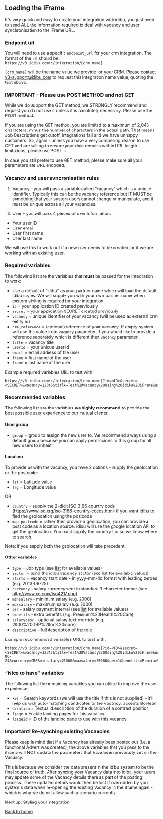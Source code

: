 ## Loading the iFrame

It's very quick and easy to create your integration with idibu, you just need to send ALL the information required to deal with vacancy and user synchronisation to the iFrame URL.

### Endpoint url

You will need to use a specific `endpoint_url` for your crm integration. The format of the url should be: `https://v3.idibu.com/c/integration/[crm_name]`

`[crm_name]` will be the name value we provide for your CRM. Please contact <v3-support@idibu.com> to request this integration name value, quoting the text above.

### IMPORTANT - Please use POST METHOD and not GET

While we do support the GET method, we STRONGLY recommend and request you do not use it unless it is absolutely necessary. Please use the POST method.

If you are using the GET method, you are limited to a maximum of 2,048 characters, minus the number of characters in the actual path. That means Job Descriptions get cutoff, integrations fail and we have unhappy customers. So, again - unless you have a very compelling reason to use GET and are willing to ensure your data remains within URL length limitations, please use POST :)

In case you still prefer to use GET method, please make sure all your parameters are URL encoded.

### Vacancy and user syncronisation rules

1. Vacancy - you will pass a variable called “vacancy” which is a unique identifier. Typically this can be the vacancy reference but IT MUST be something that your system users cannot change or manipulate, and it must be unique across all your vacancies.

2. User - you will pass 4 pieces of user information:
- Your user ID
- User email
- User first name
- User last name

We will use this to work out if a new user needs to be created, or if we are working with an existing user.

### Required variables

The following list are the variables that **must** be passed for the integration to work:

- Use a default of “idibu” as your partner name which will load the default idibu styles. We will supply you with your own partner name when custom styling is required for your integration. 
- `id` = your application ID created previously
- `secret` = your application SECRET created previously
- `vacancy` = unique identifier of your vacancy (will be used as external crm entity id)
- `crm_reference` = (optional) reference of your vacancy. If empty system will use the value from `vacancy` parameter. If you would like to provide a reference separately which is different then `vacancy` parameter.
- `title` = vacancy title
- `userid` = your unique user id
- `email` = email address of the user
- `fname` = first name of the user
- `lname` = last name of the user

Example required variables URL to test with:
```
https://v3.idibu.com/c/integration/[crm_name]?id=<ID>&secret=<SECRET>&vacancy=12345&title=Test%20Vacancy%20Using%20idibu%20iFrame&userid=1234&email=test@test.com&fname=John&lname=Doe
```

### Recommended variables

The following list are the variables **we highly recommend** to provide the best possible user experience to our mutual clients:

#### User group

- `group` = group to assign the new user to. We recommend always using a default group because you can apply permissions to this group for all new users to inherit

#### Location

To provide us with the vacancy, you have 2 options - supply the geolocation or the postcode:

-  `lat` = Latitude value
-  `lng` = Longitude value

OR

-  `country` = supply the 2-digit ISO 3166 country code (https://www.iso.org/iso-3166-country-codes.html) if you want idibu to find the geolocation using the postcode
-  `map-postcode` = rather then provide a geolocation, you can provide a post code as a location source. idibu will use the google location API to get the geolocation. You must supply the country too so we know where to search.

Note: if you supply both the geolocation will take precedent.

#### Other variables

- `type` = Job type (see [list](https://github.com/oneworldmarket/idibu-v3-api/blob/master/stuff/iFrame%20integration/Variable%20data%20references.md) for available values)
- `sector` = send the idibu vacancy sector (see [list](https://github.com/oneworldmarket/idibu-v3-api/blob/master/stuff/iFrame%20integration/Variable%20data%20references.md) for available values)
- `starts` = vacancy start date - in yyyy-mm-dd format with leading zeroes (e.g. 2013-06-25)
- `currency` - salary currency sent in standard 3 character format  (see http://www.xe.com/iso4217.php)
- `minsalary` - minimum salary (e.g. 2000)
- `maxsalary` - maximum salary (e.g. 3000)
- `per` - salary payment interval  (see [list](https://github.com/oneworldmarket/idibu-v3-api/blob/master/stuff/iFrame%20integration/Variable%20data%20references.md) for available values)
- `benefits` - extra benefits (e.g. Premium%20Health%20Care)
- `salarydesc` - optional salary text override (e.g. 2000%20GBP%20or%20more)
- `description` - full description of the role

Example recommended variables URL to test with:

```
https://v3.idibu.com/c/integration/[crm_name]?id=<ID>&secret=<SECRET>&vacancy=12345&title=Test%20Vacancy%20Using%20idibu%20iFrame&userid=1234&email=test@test.com&fname=John&lname=Doe&lat=51.0&lng=-0.1&type=1&sector=18&starts=2017-06-24&currency=GBP&minsalary=25000&maxsalary=35000&per=1&benefits=Premium%20Health%20Care&salarydesc=30000%20GBP%20or%20more&description=Lorem%20ipsum%20dolor%20sit%20amet%2C%20consectetur%20adipiscing%20elit.%20Aenean%20malesuada%20risus%20orci%2C%20vitae%20congue%20elit%20pulvinar%20a.%20Curabitur%20metus%20eros%2C%20accumsan%20a%20mi%20vitae%2C%20consequat%20finibus%20metus.%20Nam%20venenatis%20at%20orci%20quis%20convallis.%20%0D%0A%0D%0APellentesque%20nec%20quam%20laoreet%2C%20pretium%20ex%20sed%2C%20lacinia%20mi.%20Vestibulum%20tristique%2C%20magna%20eget%20dictum%20egestas%2C%20felis%20erat%20malesuada%20lorem%2C%20vitae%20sollicitudin%20lacus%20quam%20sed%20risus.%20Proin%20feugiat%20bibendum%20ligula%20non%20venenatis.%20Phasellus%20tincidunt%20metus%20at%20tellus%20rhoncus%2C%20ac%20hendrerit%20est%20blandit.
```

### “Nice to have” variables

The following list the remaining variables you can utilise to improve the user experience:

- `kws` = Search keywords (we will use the title if this is not supplied) - it’ll help us with auto-matching candidates to the vacancy, accepts Boolean
- `duration` = Textual d.escription of the duration of a contract position
- `lpage` = Enable landing pages for this vacancy
- `lpageid` = ID of the landing page to use with this vacancy

### Important! Re-synching existing Vacancies
Please keep in mind that if a Vacancy has already been posted out (i.e. a functional Advert was created), the above variables that you pass to the iframe will NOT update the parameters that have been previously set on the Vacancy.

This is because we consider the data present in the idibu system to be the final source of truth. After syncing your Vacancy data into idibu, your users may update some of the Vacancy details there as part of the posting process. These updated details would then be lost if overridden by your system's data when re-opening the existing Vacancy in the iframe again - which is why we do not allow such a scenario currently.

Next up: [Styling your integration](https://github.com/oneworldmarket/idibu-v3-api/blob/master/stuff/iFrame%20integration/Styling%20your%20integration.md)

[Back to home](https://github.com/oneworldmarket/idibu-v3-api/blob/master/stuff/iFrame%20integration/README.md)
